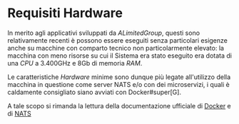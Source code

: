 # Requisiti Hardware

In merito agli applicativi sviluppati da _ALimitedGroup_, questi sono relativamente recenti è possono essere eseguiti senza particolari esigenze anche su macchine con comparto tecnico non particolarmente elevato: la macchina con meno risorse su cui il Sistema era stato eseguito era dotata di una _CPU_ a 3.400GHz e 8Gb di memoria _RAM_.

Le caratteristiche _Hardware_ minime sono dunque più legate all'utilizzo della macchina in questione come server NATS e/o con dei microservizi, i quali è caldamente consigliato siano avviati con Docker#super[G].

A tale scopo si rimanda la lettura della documentazione ufficiale di [Docker]("https://docs.docker.com/manuals/") e di [NATS]("https://docs.nats.io/running-a-nats-service/introduction/installation")
